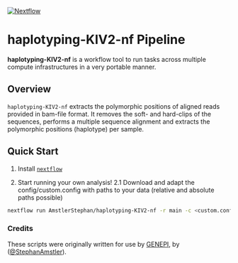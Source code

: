 [![Nextflow](https://img.shields.io/badge/nextflow-20.07.1-brightgreen.svg)](https://www.nextflow.io/)

haplotyping-KIV2-nf Pipeline
======================

**haplotyping-KIV2-nf** is a workflow tool to run tasks across multiple compute infrastructures in a very portable manner.

## Overview
`haplotyping-KIV2-nf` extracts the polymorphic positions of aligned reads provided in bam-file format. It removes the soft- and hard-clips of the sequences, performs a multiple sequence alignment and extracts the polymorphic positions (haplotype) per sample.

## Quick Start

1. Install [`nextflow`](https://www.nextflow.io/)

2. Start running your own analysis!
2.1 Download and adapt the config/custom.config with paths to your data (relative and absolute paths possible)

```bash
nextflow run AmstlerStephan/haplotyping-KIV2-nf -r main -c <custom.config> -profile <docker/conda> 
```

### Credits

These scripts were originally written for use by [GENEPI](https://genepi.i-med.ac.at/), by ([@StephanAmstler](https://github.com/AmstlerStephan)).
